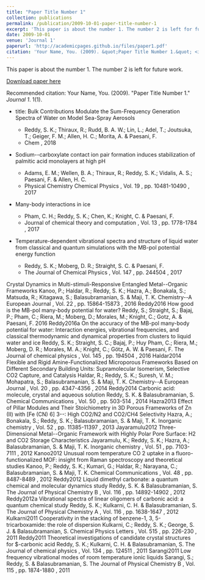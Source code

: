 ```yaml
---
title: "Paper Title Number 1"
collection: publications
permalink: /publication/2009-10-01-paper-title-number-1
excerpt: 'This paper is about the number 1. The number 2 is left for future work.'
date: 2009-10-01
venue: 'Journal 1'
paperurl: 'http://academicpages.github.io/files/paper1.pdf'
citation: 'Your Name, You. (2009). &quot;Paper Title Number 1.&quot; <i>Journal 1</i>. 1(1).'
---
```

This paper is about the number 1. The number 2 is left for future work.

[Download paper here](http://academicpages.github.io/files/paper1.pdf)

Recommended citation: Your Name, You. (2009). "Paper Title Number 1." <i>Journal 1</i>. 1(1).


* title: Bulk Contributions Modulate the Sum-Frequency Generation Spectra of Water on Model Sea-Spray Aerosols
  * Reddy, S. K.; Thiraux, R.; Rudd, B. A. W.; Lin, L.; Adel, T.; Joutsuka, T.; Geiger, F. M.; Allen, H. C.; Morita, A. & Paesani, F.
  * Chem , 2018

* Sodium--carboxylate contact ion pair formation induces stabilization of palmitic acid monolayers at high pH
  * Adams, E. M.; Wellen, B. A.; Thiraux, R.; Reddy, S. K.; Vidalis, A. S.; Paesani, F. & Allen, H. C.
  * Physical Chemistry Chemical Physics , Vol. 19 , pp. 10481-10490 , 2017

* Many-body interactions in ice
  * Pham, C. H.; Reddy, S. K.; Chen, K.; Knight, C. & Paesani, F.
  * Journal of chemical theory and computation , Vol. 13 , pp. 1778-1784 , 2017

* Temperature-dependent vibrational spectra and structure of liquid water from classical and quantum simulations with the MB-pol potential energy function
  * Reddy, S. K.; Moberg, D. R.; Straight, S. C. & Paesani, F.
  * The Journal of Chemical Physics , Vol. 147 , pp. 244504 , 2017


Crystal Dynamics in Multi-stimuli-Responsive Entangled Metal--Organic Frameworks
Kanoo, P.; Haldar, R.; Reddy, S. K.; Hazra, A.; Bonakala, S.; Matsuda, R.; Kitagawa, S.; Balasubramanian, S. & Maji, T. K.
Chemistry--A European Journal , Vol. 22 , pp. 15864-15873 , 2016
Reddy2016
How good is the MB-pol many-body potential for water?
Reddy, S.; Straight, S.; Bajaj, P.; Pham, C.; Riera, M.; Moberg, D.; Morales, M.; Knight, C.; Gotz, A. & Paesani, F.
2016
Reddy2016a
On the accuracy of the MB-pol many-body potential for water: Interaction energies, vibrational frequencies, and classical thermodynamic and dynamical properties from clusters to liquid water and ice
Reddy, S. K.; Straight, S. C.; Bajaj, P.; Huy Pham, C.; Riera, M.; Moberg, D. R.; Morales, M. A.; Knight, C.; Götz, A. W. & Paesani, F.
The Journal of chemical physics , Vol. 145 , pp. 194504 , 2016
Haldar2014
Flexible and Rigid Amine-Functionalized Microporous Frameworks Based on Different Secondary Building Units: Supramolecular Isomerism, Selective CO2 Capture, and Catalysis
Haldar, R.; Reddy, S. K.; Suresh, V. M.; Mohapatra, S.; Balasubramanian, S. & Maji, T. K.
Chemistry--A European Journal , Vol. 20 , pp. 4347-4356 , 2014
Reddy2014
Carbonic acid: molecule, crystal and aqueous solution
Reddy, S. K. & Balasubramanian, S.
Chemical Communications , Vol. 50 , pp. 503-514 , 2014
Hazra2013
Effect of Pillar Modules and Their Stoichiometry in 3D Porous Frameworks of Zn (II) with [Fe (CN) 6] 3--: High CO2/N2 and CO2/CH4 Selectivity
Hazra, A.; Bonakala, S.; Reddy, S. K.; Balasubramanian, S. & Maji, T. K.
Inorganic chemistry , Vol. 52 , pp. 11385-11397 , 2013
Jayaramulu2012
Three-Dimensional Metal--Organic Framework with Highly Polar Pore Surface: H2 and CO2 Storage Characteristics
Jayaramulu, K.; Reddy, S. K.; Hazra, A.; Balasubramanian, S. & Maji, T. K.
Inorganic chemistry , Vol. 51 , pp. 7103-7111 , 2012
Kanoo2012
Unusual room temperature CO 2 uptake in a fluoro-functionalized MOF: insight from Raman spectroscopy and theoretical studies
Kanoo, P.; Reddy, S. K.; Kumari, G.; Haldar, R.; Narayana, C.; Balasubramanian, S. & Maji, T. K.
Chemical Communications , Vol. 48 , pp. 8487-8489 , 2012
Reddy2012
Liquid dimethyl carbonate: a quantum chemical and molecular dynamics study
Reddy, S. K. & Balasubramanian, S.
The Journal of Physical Chemistry B , Vol. 116 , pp. 14892-14902 , 2012
Reddy2012a
Vibrational spectra of linear oligomers of carbonic acid: a quantum chemical study
Reddy, S. K.; Kulkarni, C. H. & Balasubramanian, S.
The Journal of Physical Chemistry A , Vol. 116 , pp. 1638-1647 , 2012
Kulkarni2011
Cooperativity in the stacking of benzene-1, 3, 5-tricarboxamide: the role of dispersion
Kulkarni, C.; Reddy, S. K.; George, S. J. & Balasubramanian, S.
Chemical Physics Letters , Vol. 515 , pp. 226-230 , 2011
Reddy2011
Theoretical investigations of candidate crystal structures for $-carbonic acid
Reddy, S. K.; Kulkarni, C. H. & Balasubramanian, S.
The Journal of chemical physics , Vol. 134 , pp. 124511 , 2011
Sarangi2011
Low frequency vibrational modes of room temperature ionic liquids
Sarangi, S.; Reddy, S. & Balasubramanian, S.
The Journal of Physical Chemistry B , Vol. 115 , pp. 1874-1880 , 2011
